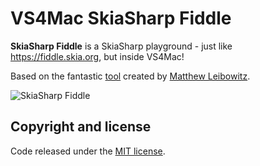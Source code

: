# VS4Mac SkiaSharp Fiddle

**SkiaSharp Fiddle** is a SkiaSharp playground - just like https://fiddle.skia.org, but inside VS4Mac!

Based on the fantastic [tool](https://github.com/mattleibow/SkiaSharpFiddle) created by [Matthew Leibowitz](https://github.com/mattleibow).

![SkiaSharp Fiddle](images/SkiaSharpFiddle.gif)

## Copyright and license

Code released under the [MIT license](https://opensource.org/licenses/MIT).